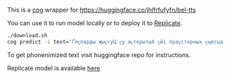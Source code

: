 This is a [cog](https://github.com/replicate/cog) wrapper for https://huggingface.co/jhlfrfufyfn/bel-tts

You can use it to run model locally or to deploy it to [Replicate](https://replicate.ai).

```sh
./download.sh
cog predict -i text="Ґеҁпарды җыҁѵуЦ ҁу аҁткрытыХ ҁйі праҁсторных ҁӎесцах"
```

To get phonenimized text visit huggingface repo for instructions.

Replicate model is available [here](https://replicate.com/holywalley/bel-tts)
